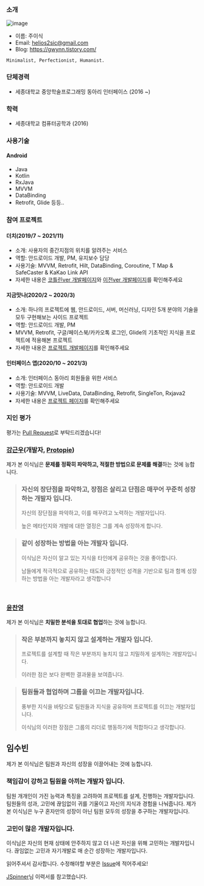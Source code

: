 ### 소개

![image](https://user-images.githubusercontent.com/32587845/112917679-1e764780-913e-11eb-890e-b4234e10b999.png)
- 이름: 주이식
- Email: helios2sic@gmail.com
- Blog: https://gwynn.tistory.com/

```
Minimalist, Perfectionist, Humanist.
```

### 단체경력
- 세종대학교 중앙학술프로그래밍 동아리 인터페이스 (2016 ~)

### 학력
- 세종대학교 컴퓨터공학과 (2016)

### 사용기술
#### Android
- Java
- Kotlin
- RxJava
- MVVM
- DataBinding
- Retrofit, Glide 등등..

### 참여 프로젝트

#### 더치(2019/7 ~ 2021/11)
- 소개: 사용자의 중간지점의 위치를 알려주는 서비스
- 역할: 안드로이드 개발, PM, 유지보수 담당
- 사용기술: MVVM, Retrofit, Hilt, DataBinding, Coroutine, T Map & SafeCaster & KaKao Link API
- 자세한 내용은 [코틀린ver 개발페이지](https://github.com/jkey20/Kotlin-Dutch)와 [이전ver 개발페이지](https://github.com/2019androidtp/Dutch)를 확인해주세요

#### 지금맛나(2020/2 ~ 2020/3)
- 소개: 하나의 프로젝트에 웹, 안드로이드, 서버, 머신러닝, 디자인 5개 분야의 기술을 모두 구현해보는 사이드 프로젝트
- 역할: 안드로이드 개발, PM
- MVVM, Retrofit, 구글/페이스북/카카오톡 로그인, Glide의 기초적인 지식을 프로젝트에 적용해본 프로젝트
- 자세한 내용은 [프로젝트 개발페이지](https://github.com/MeeatNow/MeeatNow/tree/android)를 확인해주세요

#### 인터페이스 앱(2020/10 ~ 2021/3)
- 소개: 인터페이스 동아리 회원들을 위한 서비스
- 역할: 안드로이드 개발
- 사용기술: MVVM, LiveData, DataBinding, Retrofit, SingleTon, Rxjava2
- 자세한 내용은 [프로젝트 페이지](https://github.com/jkey20/Interface_Android)를 확인해주세요


### 지인 평가
평가는 [Pull Request](https://github.com/jkey20/RESUME/pulls)로 부탁드리겠습니다!
### [강근우](https://github.com/moaikang)(개발자, [Protopie](https://www.protopie.io/))

제가 본 이식님은 **문제를 정확히 파악하고, 적절한 방법으로 문제를 해결**하는 것에 능합니다. 

> <h3>자신의 장단점을 파악하고, 장점은 살리고 단점은 매꾸어 꾸준히 성장하는 개발자 입니다.</h3>
>
> 자신의 장단점을 파악하고, 이를 매꾸려고 노력하는 개발자입니다.  
>
> 높은 메타인지와 개발에 대한 열정은 그를 계속 성장하게 합니다.

> <h3>같이 성장하는 방법을 아는 개발자 입니다.</h3> 
>
> 이식님은 자신이 알고 있는 지식을 타인에게 공유하는 것을 좋아합니다. 
>
> 남들에게 적극적으로 공유하는 태도와 긍정적인 성격을 기반으로 팀과 함께 성장하는 방법을 아는 개발자라고 생각합니다

<br>

### [윤찬영](https://github.com/ghk71)

제가 본 이식님은 **치밀한 분석을 토대로 협업**하는 것에 능합니다.

> <h3> 작은 부분까지 놓치지 않고 설계하는 개발자 입니다. </h3>
>
> 프로젝트를 설계할 때 작은 부분까지 놓치지 않고 치밀하게 설계하는 개발자입니다.
>
> 이러한 점은 보다 완벽한 결과물을 보여줍니다.

> <h3> 팀원들과 협업하며 그룹을 이끄는 개발자입니다. </h3>
>
> 풍부한 지식을 바탕으로 팀원들과 지식을 공유하며 프로젝트를 이끄는 개발자입니다.
>
> 이식님의 이러한 장점은 그룹의 리더로 행동하기에 적합하다고 생각합니다.

## 임수빈
제가 본 이식님은 팀원과 자신의 성장을 이끌어내는 것에 능합니다.
### 책임감이 강하고 팀원을 아끼는 개발자 입니다.
팀원 개개인이 가진 능력과 특징을 고려하여 프로젝트를 설계, 진행하는 개발자입니다.
팀원들의 성과, 고민에 끊임없이 귀를 기울이고 자신의 지식과 경험을 나눠줍니다.
제가 본 이식님은 누구 혼자만의 성장이 아닌 팀원 모두의 성장을 추구하는 개발자입니다.

### 고민이 많은 개발자입니다.
이식님은 자신의 현재 상태에 안주하지 않고 더 나은 자신을 위해 고민하는 개발자입니다.
끊임없는 고민과 자기개발로 매 순간 성장하는 개발자입니다.




읽어주셔서 감사합니다.
수정해야할 부분은 [Issue](https://github.com/jkey20/Introduce/issues)에 적어주세요!


[JSpinner](https://github.com/JSpiner)님 이력서를 참고했습니다.
